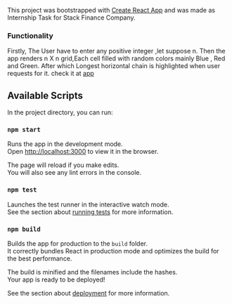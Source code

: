 This project was bootstrapped with [Create React App](https://github.com/facebook/create-react-app) and was made as Internship Task for Stack Finance Company.


### Functionality
Firstly, The User have to enter any positive integer ,let suppose n. Then the app renders n X n grid,Each cell filled with random colors
 mainly Blue , Red and Green. After which Longest horizontal chain is highlighted when user requests for it. 
 check it at [app](https://task.kdevanshsharma23.now.sh/)


## Available Scripts

In the project directory, you can run:

### `npm start`

Runs the app in the development mode.<br />
Open [http://localhost:3000](http://localhost:3000) to view it in the browser.

The page will reload if you make edits.<br />
You will also see any lint errors in the console.

### `npm test`

Launches the test runner in the interactive watch mode.<br />
See the section about [running tests](https://facebook.github.io/create-react-app/docs/running-tests) for more information.

### `npm build`

Builds the app for production to the `build` folder.<br />
It correctly bundles React in production mode and optimizes the build for the best performance.

The build is minified and the filenames include the hashes.<br />
Your app is ready to be deployed!

See the section about [deployment](https://facebook.github.io/create-react-app/docs/deployment) for more information.


